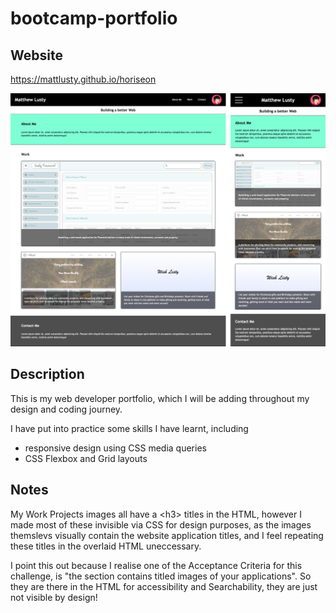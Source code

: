 # bootcamp-portfolio

## Website

https://mattlusty.github.io/horiseon

![Website Screenshot](assets/images/website-Screenshot.png)

## Description

This is my web developer portfolio, which I will be adding throughout my design and coding journey.

I have put into practice some skills I have learnt, including

- responsive design using CSS media queries
- CSS Flexbox and Grid layouts

## Notes

My Work Projects images all have a \<h3\> titles in the HTML, however I made most of these invisible via CSS for design purposes, as the images themslevs visually contain the website application titles, and I feel repeating these titles in the overlaid HTML uneccessary.

I point this out because I realise one of the Acceptance Criteria for this challenge, is "the section contains titled images of your applications". So they are there in the HTML for accessibility and Searchability, they are just not visible by design!
